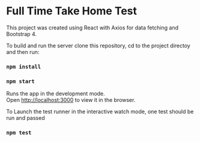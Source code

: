 # Full Time Take Home Test

This project was created using React with Axios for data fetching and Bootstrap 4.

To build and run the server clone this repository, cd to the project directoy and then run:

### `npm install`

### `npm start`

Runs the app in the development mode.\
Open [http://localhost:3000](http://localhost:3000) to view it in the browser.

To Launch the test runner in the interactive watch mode, one test should be run and passed

### `npm test`
